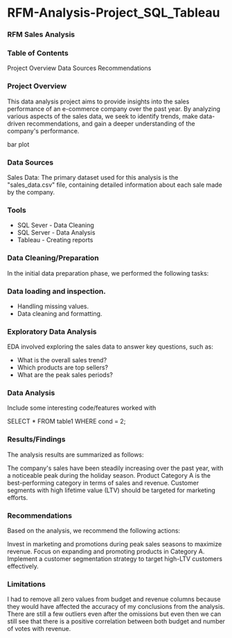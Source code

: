 # RFM-Analysis-Project_SQL_Tableau

### RFM Sales Analysis

### Table of Contents
Project Overview
Data Sources
Recommendations
### Project Overview
This data analysis project aims to provide insights into the sales performance of an e-commerce company over the past year. By analyzing various aspects of the sales data, we seek to identify trends, make data-driven recommendations, and gain a deeper understanding of the company's performance.

bar plot

### Data Sources
Sales Data: The primary dataset used for this analysis is the "sales_data.csv" file, containing detailed information about each sale made by the company.

### Tools
- SQL Sever - Data Cleaning
- SQL Server - Data Analysis
- Tableau - Creating reports

### Data Cleaning/Preparation
In the initial data preparation phase, we performed the following tasks:

### Data loading and inspection.

- Handling missing values.
- Data cleaning and formatting.
  
### Exploratory Data Analysis
EDA involved exploring the sales data to answer key questions, such as:

- What is the overall sales trend?
- Which products are top sellers?
- What are the peak sales periods?
  
### Data Analysis

Include some interesting code/features worked with

SELECT * FROM table1
WHERE cond = 2;

### Results/Findings

The analysis results are summarized as follows:

The company's sales have been steadily increasing over the past year, with a noticeable peak during the holiday season.
Product Category A is the best-performing category in terms of sales and revenue.
Customer segments with high lifetime value (LTV) should be targeted for marketing efforts.

### Recommendations

Based on the analysis, we recommend the following actions:

Invest in marketing and promotions during peak sales seasons to maximize revenue.
Focus on expanding and promoting products in Category A.
Implement a customer segmentation strategy to target high-LTV customers effectively.

### Limitations
I had to remove all zero values from budget and revenue columns because they would have affected the accuracy of my conclusions from the analysis. There are still a few outliers even after the omissions but even then we can still see that there is a positive correlation between both budget and number of votes with revenue.
